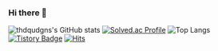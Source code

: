 ### Hi there 👋

![thdqudgns's GitHub stats](https://github-readme-stats.vercel.app/api?username=thdqudgns&show_icons=true&theme=onedark) 
[![Solved.ac Profile](http://mazassumnida.wtf/api/generate_badge?boj=thdqudgns)](https://solved.ac/thdqudgns)
![Top Langs](https://github-readme-stats.vercel.app/api/top-langs/?username=thdqudgns&layout=compact&theme=synthwave)
[![Tistory Badge](https://img.shields.io/badge/Tech%20Blog-555263?style=flat&logoColor=white)]("https://thdqudgns.tistory.com/)
[![Hits](https://hits.seeyoufarm.com/api/count/incr/badge.svg?url=https%3A%2F%2Fgithub.com%2Fthdqudgns&count_bg=%2379C83D&title_bg=%23555555&icon=&icon_color=%23E7E7E7&title=hits&edge_flat=false)](https://hits.seeyoufarm.com)
<!--
**thdqudgns/thdqudgns** is a ✨ _special_ ✨ repository because its `README.md` (this file) appears on your GitHub profile.

Here are some ideas to get you started:

- 🔭 I’m currently working on ...
- 🌱 I’m currently learning ...
- 👯 I’m looking to collaborate on ...
- 🤔 I’m looking for help with ...
- 💬 Ask me about ...
- 📫 How to reach me: ...
- 😄 Pronouns: ...
- ⚡ Fun fact: ...
-->
